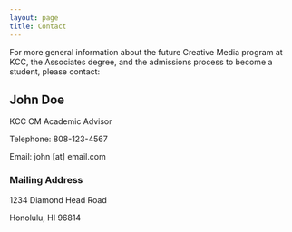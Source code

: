 ```yaml
---
layout: page
title: Contact
---
```

For more general information about the future Creative Media program at KCC, the Associates degree, and the admissions process to become a student, please contact:

## John Doe

KCC CM Academic Advisor

Telephone: 808-123-4567

Email: john \[at] email.com

### Mailing Address
1234 Diamond Head Road

Honolulu, HI 96814
